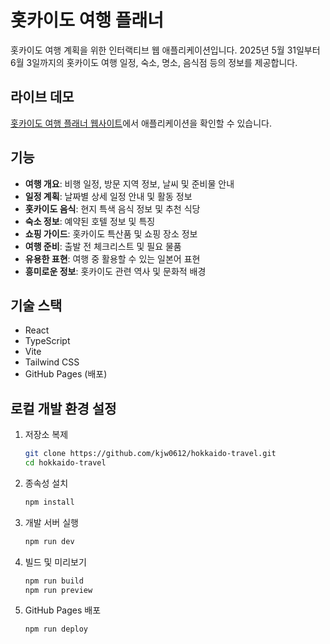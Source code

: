 # 홋카이도 여행 플래너

홋카이도 여행 계획을 위한 인터랙티브 웹 애플리케이션입니다. 2025년 5월 31일부터 6월 3일까지의 홋카이도 여행 일정, 숙소, 명소, 음식점 등의 정보를 제공합니다.

## 라이브 데모

[홋카이도 여행 플래너 웹사이트](https://kjw0612.github.io/hokkaido-travel/)에서 애플리케이션을 확인할 수 있습니다.

## 기능

- **여행 개요**: 비행 일정, 방문 지역 정보, 날씨 및 준비물 안내
- **일정 계획**: 날짜별 상세 일정 안내 및 활동 정보
- **홋카이도 음식**: 현지 특색 음식 정보 및 추천 식당
- **숙소 정보**: 예약된 호텔 정보 및 특징
- **쇼핑 가이드**: 홋카이도 특산품 및 쇼핑 장소 정보
- **여행 준비**: 출발 전 체크리스트 및 필요 물품
- **유용한 표현**: 여행 중 활용할 수 있는 일본어 표현
- **흥미로운 정보**: 홋카이도 관련 역사 및 문화적 배경

## 기술 스택

- React
- TypeScript
- Vite
- Tailwind CSS
- GitHub Pages (배포)

## 로컬 개발 환경 설정

1. 저장소 복제
   ```bash
   git clone https://github.com/kjw0612/hokkaido-travel.git
   cd hokkaido-travel
   ```

2. 종속성 설치
   ```bash
   npm install
   ```

3. 개발 서버 실행
   ```bash
   npm run dev
   ```

4. 빌드 및 미리보기
   ```bash
   npm run build
   npm run preview
   ```

5. GitHub Pages 배포
   ```bash
   npm run deploy
   ```